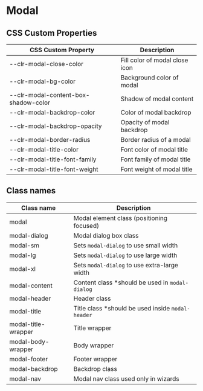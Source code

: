 # Modal

## CSS Custom Properties

| CSS Custom Property                  | Description                    |
| ------------------------------------ | ------------------------------ |
| --clr-modal-close-color              | Fill color of modal close icon |
| --clr-modal-bg-color                 | Background color of modal      |
| --clr-modal-content-box-shadow-color | Shadow of modal content        |
| --clr-modal-backdrop-color           | Color of modal backdrop        |
| --clr-modal-backdrop-opacity         | Opacity of modal backdrop      |
| --clr-modal-border-radius            | Border radius of a modal       |
| --clr-modal-title-color              | Font color of modal title      |
| --clr-modal-title-font-family        | Font family of modal title     |
| --clr-modal-title-font-weight        | Font weight of modal title     |

## Class names

| Class name          | Description                                        |
| ------------------- | -------------------------------------------------- |
| modal               | Modal element class (positioning focused)          |
| modal-dialog        | Modal dialog box class                             |
| modal-sm            | Sets `modal-dialog` to use small width             |
| modal-lg            | Sets `modal-dialog` to use large width             |
| modal-xl            | Sets `modal-dialog` to use extra-large width       |
| modal-content       | Content class \*should be used in `modal-dialog`   |
| modal-header        | Header class                                       |
| modal-title         | Title class \*should be used inside `modal-header` |
| modal-title-wrapper | Title wrapper                                      |
| modal-body-wrapper  | Body wrapper                                       |
| modal-footer        | Footer wrapper                                     |
| modal-backdrop      | Backdrop class                                     |
| modal-nav           | Modal nav class used only in wizards               |
